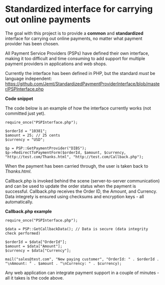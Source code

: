 # Standardized interface for carrying out online payments

The goal with this project is to provide a **common** and **standardized** interface
for carrying out online payments, no matter what payment provider has been chosen.

All Payment Service Providers (PSPs) have defined their own interface,
making it too difficult and time consuming to add support for multiple
payment providers in applications and web shops.

Currently the interface has been defined in PHP, but the standard *must* be
language independent: https://github.com/Jemt/StandardizedPaymentProviderInterface/blob/master/PSPInterface.php

**Code snippet**

The code below is an example of how the interface currently works (not committed just yet).

```
require_once("PSPInterface.php");

$orderId = "10381";
$amount = 25; // 25 cents
$currency = "USD";

$p = PSP::GetPaymentProvider("DIBS");
$p->RedirectToPaymentForm($orderId, $amount, $currency, "http://test.com/Thanks.html", "http://test.com/Callback.php");
```

When the payment has been carried through, the user is taken back to *Thanks.html*.

Callback.php is invoked behind the scene (server-to-server communication) and can be used to update the order status when the payment is successful. Callback.php receives the Order ID, the Amount, and Currency. Data integrety is ensured using checksums and encryption keys - all automatically.

**Callback.php example**

```
require_once("PSPInterface.php");

$data = PSP::GetCallbackData(); // Data is secure (data integrity check performed)

$orderId = $data["OrderId"];
$amount = $data["Amount"];
$currency = $data["Currency"];

mail("sales@test.com", "New paying customer", "OrderId: " . $orderId . "\nAmount: " . $amount . "\nCurrency: " . $currency);
```

Any web application can integrate payment support in a couple of minutes - all it takes is the code above.
